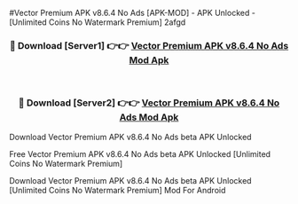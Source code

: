 #Vector Premium APK v8.6.4 No Ads [APK-MOD] - APK Unlocked - [Unlimited Coins No Watermark Premium] 2afgd



<div align="center">

<h3>🔴 Download [Server1] 👉👉 <a href="https://momento.my/?title=Vector_Premium_APK_v8.6.4_No_Ads">Vector Premium APK v8.6.4 No Ads Mod Apk</a></h3><br>

<h3>🔴 Download [Server2] 👉👉 <a href="https://momento.my/?title=Vector_Premium_APK_v8.6.4_No_Ads">Vector Premium APK v8.6.4 No Ads Mod Apk</a></h3>
</div>



Download Vector Premium APK v8.6.4 No Ads beta APK Unlocked

Free Vector Premium APK v8.6.4 No Ads beta APK Unlocked [Unlimited Coins No Watermark Premium]

Download Vector Premium APK v8.6.4 No Ads beta APK Unlocked [Unlimited Coins No Watermark Premium] Mod For Android
